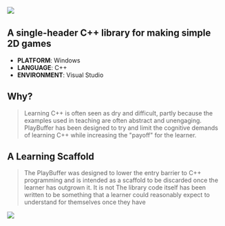 ![](\.github\images\playbuffer_title.png)
## A single-header C++ library for making simple 2D games 
* **PLATFORM**: Windows
* **LANGUAGE**: C++
* **ENVIRONMENT**: Visual Studio

## Why?
> Learning C++ is often seen as dry and difficult, partly because the examples used in teaching are often abstract and unengaging. PlayBuffer has been designed to try and limit the cognitive demands of learning C++ while increasing the "payoff" for the learner.

## A Learning Scaffold
>  The PlayBuffer was designed to lower the entry barrier to C++ programming and is intended as a scaffold to be discarded once the learner has outgrown it. It is not The library code itself has been written to be something that a learner could reasonably expect to understand for themselves once they have 

![](/.github/images/saucer.png)

